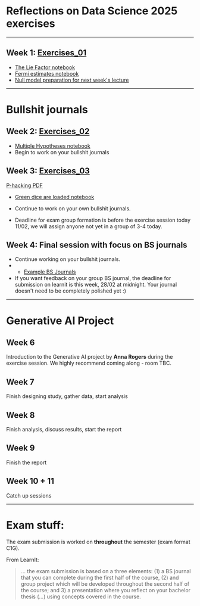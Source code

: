 # Reflections on Data Science 2025 exercises

***

## Week 1: [Exercises_01](https://github.com/Xannadoo/RoDS-2025/tree/main/exercises_01)
- [The Lie Factor notebook](https://github.com/Xannadoo/RoDS-2025/blob/main/exercises_01/1%20-%20The%20Lie%20Factor.ipynb)
- [Fermi estimates notebook](https://github.com/Xannadoo/RoDS-2025/blob/main/exercises_01/2%20-%20Fermi%20estimation.ipynb)
- [Null model preparation for next week's lecture](https://github.com/Xannadoo/RoDS-2025/blob/main/exercises_01/3%20-%20Null%20models%20(preparation).ipynb)

***

# Bullshit journals
## Week 2: [Exercises_02](https://github.com/Xannadoo/RoDS-2025/tree/main/exercises_02)
- [Multiple Hypotheses notebook](https://github.com/Xannadoo/RoDS-2025/blob/main/exercises_02/1%20-%20Multiple%20hypotheses.ipynb)
- Begin to work on your bullshit journals

## Week 3: [Exercises_03](https://github.com/Xannadoo/RoDS-2025/tree/main/exercises_03)
[P-hacking PDF](https://github.com/Xannadoo/RoDS-2025/blob/main/exercises_03/1-p-hacking.pdf)
- [Green dice are loaded notebook](https://github.com/Xannadoo/RoDS-2025/blob/main/exercises_03/1-p-hacking.ipynb)

- Continue to work on your own bullshit journals.
- Deadline for exam group formation is before the exercise session today 11/02, we will assign anyone not yet in a group of 3-4 today.

## Week 4: Final session with focus on BS journals
- Continue working on your bullshit journals.
- - [Example BS Journals](https://github.com/Xannadoo/RoDS-2025/tree/main/TAs%20BS%20Journals)
- If you want feedback on your group BS journal, the deadline for submission on learnit is this week, 28/02 at midnight. Your journal doesn't need to be completely polished yet :)

***

# Generative AI Project
## Week 6 
Introduction to the Generative AI project by **Anna Rogers** during the exercise session. We highly recommend coming along - room TBC.

## Week 7
Finish designing study, gather data, start analysis

## Week 8
Finish analysis, discuss results, start the report

## Week 9
Finish the report

## Week 10 + 11
Catch up sessions

***

# Exam stuff:
The exam submission is worked on **throughout** the semester (exam format C1G).

From LearnIt: 
> ... the exam submission is based on a three elements: (1) a BS journal that you can complete during the first half of the course, (2) and group project which will be developed throughout the second half of the course; and 3) a presentation where you reflect on your bachelor thesis (...) using concepts covered in the course.

